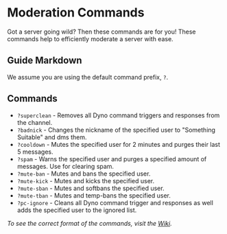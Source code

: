 # Moderation Commands
Got a server going wild? Then these commands are for you! These commands help to efficiently moderate a server with ease.

## Guide Markdown
We assume you are using the default command prefix, `?`. 

## Commands
* `?superclean` -  Removes all Dyno command triggers and responses from the channel.
* `?badnick` - Changes the nickname of the specified user to "Something Suitable" and dms them.
* `?cooldown` - Mutes the specified user for 2 minutes and purges their last 5 messages.
* `?spam` - Warns the specified user and purges a specified amount of messages. Use for clearing spam.
* `?mute-ban` - Mutes and bans the specified user.
* `?mute-kick` - Mutes and kicks the specified user.
* `?mute-sban` - Mutes and softbans the specified user.
* `?mute-tban` - Mutes and temp-bans the specified user.
* `?pc-ignore` - Cleans all Dyno command trigger and responses as well adds the specified user to the ignored list.

*To see the correct format of the commands, visit the [Wiki](https://github.com/Strand-Custom-Commands/Strand-Custom-Commands/wiki).*
